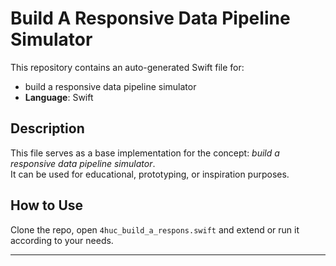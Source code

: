 # Build A Responsive Data Pipeline Simulator

This repository contains an auto-generated Swift file for:

- build a responsive data pipeline simulator
- **Language**: Swift

## Description

This file serves as a base implementation for the concept: *build a responsive data pipeline simulator*.  
It can be used for educational, prototyping, or inspiration purposes.

## How to Use

Clone the repo, open `4huc_build_a_respons.swift` and extend or run it according to your needs.

---


